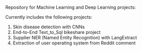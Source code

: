 Repository for Machine Learning and Deep Learning projects: 

Currently includes the following projects: 

1. Skin disease detection with CNNs
2. End-to-End Text_to_Sql bikeshare project
3. Supplier NER (Named Entity Recognition) with LangExtract
4. Extraction of user operating system from Reddit comment
